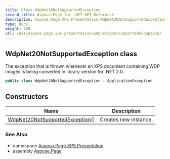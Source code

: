 ```yaml
---
title: Class WdpNet20NotSupportedException
second_title: Aspose.Page for .NET API Reference
description: Aspose.Page.XPS.Presentation.WdpNet20NotSupportedException class. The exception that is thrown whenever an XPS document containing WDP images is being converted in library version for .NET 2.0
type: docs
weight: 700
url: /net/aspose.page.xps.presentation/wdpnet20notsupportedexception/
---
```

## WdpNet20NotSupportedException class

The exception that is thrown whenever an XPS document containing WDP images is being converted in library version for .NET 2.0.

```csharp
public class WdpNet20NotSupportedException : ApplicationException
```

## Constructors

| Name | Description |
| --- | --- |
| [WdpNet20NotSupportedException](wdpnet20notsupportedexception/)() | Creates new instance. |

### See Also

* namespace [Aspose.Page.XPS.Presentation](../../aspose.page.xps.presentation/)
* assembly [Aspose.Page](../../)


